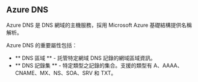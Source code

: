 ## Azure DNS

Azure DNS 是 DNS 網域的主機服務，採用 Microsoft Azure 基礎結構提供名稱解析。

Azure DNS 的重要屬性包括：

- ** DNS 區域 ** - 託管特定網域 DNS 記錄的網域區域資訊。
- ** DNS 記錄集 ** - 特定類型之記錄的集合。支援的類型有 A、AAAA、CNAME、MX、NS、SOA、SRV 和 TXT。

<!---HONumber=Sept15_HO4-->